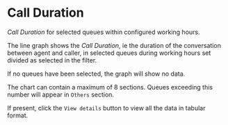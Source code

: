 # Call Duration

*Call Duration* for selected queues within configured working hours.

The line graph shows the *Call Duration*, ie the duration of the
conversation between agent and caller, in selected queues during 
working hours set divided as selected in the filter.

If no queues have been selected, the graph will show no data.

The chart can contain a maximum of 8 sections. Queues exceeding this number
will appear in `Others` section.

If present, click the `View details` button to view all the data
in tabular format.
